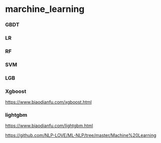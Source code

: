 # marchine_learning

### GBDT

### LR

### RF

### SVM

### LGB

### Xgboost  
https://www.biaodianfu.com/xgboost.html  

### lightgbm  
https://www.biaodianfu.com/lightgbm.html  

https://github.com/NLP-LOVE/ML-NLP/tree/master/Machine%20Learning
